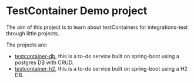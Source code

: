 # TestContainer Demo project

The aim of this project is to learn about testContainers for integrations-test through little projects.

The projects are:

* [testcontainer-db](https://github.com/jparanda/testContainers-demo/tree/master/testcontainers-db), this is a to-do service built on spring-boot using a postgres DB with CRUD.
* [testcontainer-h2](https://github.com/jparanda/testContainers-demo/tree/master/testcontainers-h2), this is a to-do service built on spring-boot using a H2 DB.
